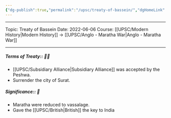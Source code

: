 ```yaml
---
{"dg-publish":true,"permalink":"/upsc/treaty-of-bassein/","dgHomeLink":true,"dgPassFrontmatter":false}
---
```


----
Topic: Treaty of Bassein
Date: 2022-06-06
Course: [[UPSC/Modern History|Modern History]] -> [[UPSC/Anglo - Maratha War|Anglo - Maratha War]] 

----
##### Terms of Treaty:: 🤔💭
- [[UPSC/Subsidiary Alliance|Subsidiary Alliance]] was accepted by the Peshwa. 
- Surrender the city of Surat. 
##### Significance:: 👀
- Maratha were reduced to vassalage. 
- Gave the [[UPSC/British|British]] the key to India


